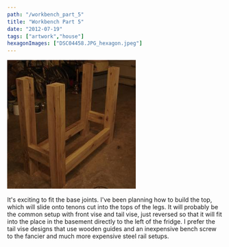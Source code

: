 ```yaml
---
path: "/workbench_part_5"
title: "Workbench Part 5"
date: "2012-07-19"
tags: ["artwork","house"]
hexagonImages: ["DSC04458.JPG_hexagon.jpeg"]
---
```


 [![](DSC04458.JPG)](DSC04458.JPG)

It's exciting to fit the base joints. I've been planning how to build the top, which will slide onto tenons cut into the tops of the legs. It will probably be the common setup with front vise and tail vise, just reversed so that it will fit into the place in the basement directly to the left of the fridge. I prefer the tail vise designs that use wooden guides and an inexpensive bench screw to the fancier and much more expensive steel rail setups. 